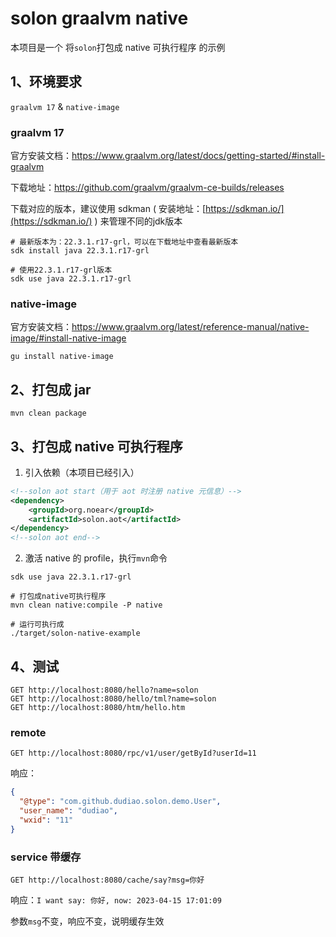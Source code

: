 
# solon graalvm native

本项目是一个 将`solon`打包成 native 可执行程序 的示例

## 1、环境要求
`graalvm 17` & `native-image`


### graalvm 17
官方安装文档：https://www.graalvm.org/latest/docs/getting-started/#install-graalvm

下载地址：https://github.com/graalvm/graalvm-ce-builds/releases

下载对应的版本，建议使用 sdkman ( 安装地址：[https://sdkman.io/](https://sdkman.io/) ) 来管理不同的jdk版本
```shell
# 最新版本为：22.3.1.r17-grl，可以在下载地址中查看最新版本
sdk install java 22.3.1.r17-grl

# 使用22.3.1.r17-grl版本
sdk use java 22.3.1.r17-grl
```

### native-image
官方安装文档：https://www.graalvm.org/latest/reference-manual/native-image/#install-native-image

```shell
gu install native-image
```

## 2、打包成 jar

```shell
mvn clean package
```

## 3、打包成 native 可执行程序

1. 引入依赖（本项目已经引入）

```xml
<!--solon aot start（用于 aot 时注册 native 元信息）-->
<dependency>
    <groupId>org.noear</groupId>
    <artifactId>solon.aot</artifactId>
</dependency>
<!--solon aot end-->
```

2. 激活 native 的 profile，执行`mvn`命令

```shell
sdk use java 22.3.1.r17-grl

# 打包成native可执行程序
mvn clean native:compile -P native

# 运行可执行成
./target/solon-native-example
```

## 4、测试

```http request
GET http://localhost:8080/hello?name=solon
GET http://localhost:8080/hello/tml?name=solon
GET http://localhost:8080/htm/hello.htm
```

### remote

```http request
GET http://localhost:8080/rpc/v1/user/getById?userId=11
```
响应：
```json
{
  "@type": "com.github.dudiao.solon.demo.User",
  "user_name": "dudiao",
  "wxid": "11"
}
```

### service 带缓存
    
```http request
GET http://localhost:8080/cache/say?msg=你好
```
响应：`I want say: 你好, now: 2023-04-15 17:01:09`

参数`msg`不变，响应不变，说明缓存生效
